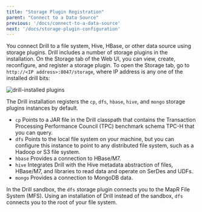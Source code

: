 ```yaml
---
title: "Storage Plugin Registration"
parent: "Connect to a Data Source"
previous: '/docs/connect-to-a-data-source'
next: '/docs/storage-plugin-configuration'
---
```


You connect Drill to a file system, Hive, HBase, or other data source using storage plugins. Drill includes a number of storage plugins in the installation. On the Storage tab of the Web UI, you can view, create, reconfigure, and register a storage plugin. To open the Storage tab, go to `http://<IP address>:8047/storage`, where IP address is any one of the installed drill bits:

![drill-installed plugins](/docs/img/plugin-default.png)

The Drill installation registers the `cp`, `dfs`, `hbase`, `hive`, and `mongo` storage plugins instances by default.

* `cp`
  Points to a JAR file in the Drill classpath that contains the Transaction Processing Performance Council (TPC) benchmark schema TPC-H that you can query. 
* `dfs`
  Points to the local file system on your machine, but you can configure this instance to
point to any distributed file system, such as a Hadoop or S3 file system. 
* `hbase`
   Provides a connection to HBase/M7.
* `hive`
   Integrates Drill with the Hive metadata abstraction of files, HBase/M7, and libraries to read data and operate on SerDes and UDFs.
* `mongo`
   Provides a connection to MongoDB data.

In the Drill sandbox,  the `dfs` storage plugin connects you to the MapR File System (MFS). Using an installation of Drill instead of the sandbox, `dfs` connects you to the root of your file system.

